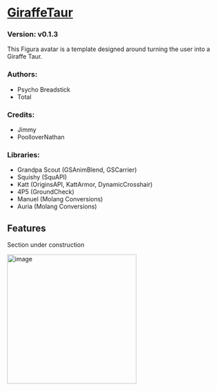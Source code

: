 # [GiraffeTaur](https://github.com/TotalTakeover/FiguraGiraffeTaurAvatar)
### Version: v0.1.3
This Figura avatar is a template designed around turning the user into a Giraffe Taur.

### Authors:
- Psycho Breadstick
- Total

### Credits:
- Jimmy
- PoolloverNathan

### Libraries:
- Grandpa Scout (GSAnimBlend, GSCarrier)
- Squishy (SquAPI)
- Katt (OriginsAPI, KattArmor, DynamicCrosshair)
- 4P5 (GroundCheck)
- Manuel (Molang Conversions)
- Auria (Molang Conversions)

## Features
Section under construction

[<img src="https://img.youtube.com/vi/<id>/maxresdefault.jpg" alt="image" width="300" height="auto">](https://youtu.be/<id>)
